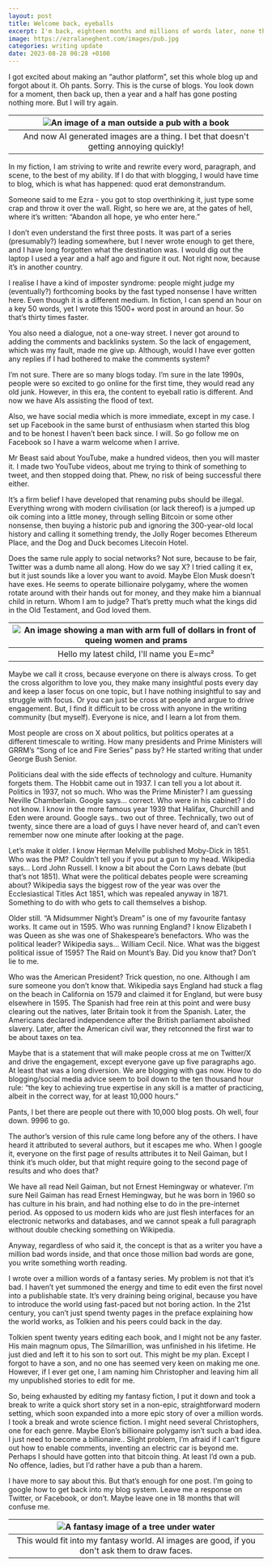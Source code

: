 ```yaml
---
layout: post
title: Welcome back, eyeballs
excerpt: I'm back, eighteen months and millions of words later, none the wiser 
image: https://ezralaneghent.com/images/pub.jpg
categories: writing update
date: 2023-08-28 00:28 +0100
---
```

I got excited about making an “author platform”, set this whole blog up and forgot about it. Oh pants. Sorry. This is the curse of blogs. You look down for a moment, then back up, then a year and a half has gone posting nothing more. But I will try again. 

| ![An image of a man outside a pub with a book]({{site.url}}/images/pub.png) | 
|:--:| 
| And now AI generated images are a thing. I bet that doesn't getting annoying quickly! |

In my fiction, I am striving to write and rewrite every word, paragraph, and scene, to the best of my ability. If I do that with blogging, I would have time to blog, which is what has happened: quod erat demonstrandum.

Someone said to me Ezra - you got to stop overthinking it, just type some crap and throw it over the wall. Right, so here we are, at the gates of hell, where it’s written: “Abandon all hope, ye who enter here.”

I don’t even understand the first three posts. It was part of a series (presumably?) leading somewhere, but I never wrote enough to get there, and I have long forgotten what the destination was. I would dig out the laptop I used a year and a half ago and figure it out. Not right now, because it’s in another country.

I realise I have a kind of imposter syndrome: people might judge my (eventually?) forthcoming books by the fast typed nonsense I have written here. Even though it is a different medium. In fiction, I can spend an hour on a key 50 words, yet I wrote this 1500+ word post in around an hour. So that’s thirty times faster. 

You also need a dialogue, not a one-way street. I never got around to adding the comments and backlinks system. So the lack of engagement, which was my fault, made me give up. Although, would I have ever gotten any replies if I had bothered to make the comments system? 

I’m not sure. There are so many blogs today. I’m sure in the late 1990s, people were so excited to go online for the first time, they would read any old junk. However, in this era, the content to eyeball ratio is different. And now we have AIs assisting the flood of text.

Also, we have social media which is more immediate, except in my case. I set up Facebook in the same burst of enthusiasm when started this blog and to be honest I haven’t been back since. I will. So go follow me on Facebook so I have a warm welcome when I arrive.

Mr Beast said about YouTube, make a hundred videos, then you will master it. I made two YouTube videos, about me trying to think of something to tweet, and then stopped doing that. Phew, no risk of being successful there either.

It’s a firm belief I have developed that renaming pubs should be illegal. Everything wrong with modern civilisation (or lack thereof) is a jumped up oik coming into a little money, through selling Bitcoin or some other nonsense, then buying a historic pub and ignoring the 300-year-old local history and calling it something trendy, the Jolly Roger becomes Ethereum Place, and the Dog and Duck becomes Litecoin Hotel.

Does the same rule apply to social networks? Not sure, because to be fair, Twitter was a dumb name all along. How do we say X? I tried calling it ex, but it just sounds like a lover you want to avoid. Maybe Elon Musk doesn’t have exes. He seems to operate billionaire polygamy, where the women rotate around with their hands out for money, and they make him a biannual child in return. Whom I am to judge? That’s pretty much what the kings did in the Old Testament, and God loved them.

| ![An image showing a man with arm full of dollars in front of queing women and prams ]({{site.url}}/images/billionare.png) | 
|:--:| 
| Hello my latest child, I'll name you E=mc² |

Maybe we call it cross, because everyone on there is always cross. To get the cross algorithm to love you, they make many insightful posts every day and keep a laser focus on one topic, but I have nothing insightful to say and struggle with focus. Or you can just be cross at people and argue to drive engagement. But, I find it difficult to be cross with anyone in the writing community (but myself). Everyone is nice, and I learn a lot from them. 

Most people are cross on X about politics, but politics operates at a different timescale to writing. How many presidents and Prime Ministers will GRRM’s “Song of Ice and Fire Series” pass by? He started writing that under George Bush Senior.

Politicians deal with the side effects of technology and culture. Humanity forgets them. The Hobbit came out in 1937. I can tell you a lot about it. Politics in 1937, not so much. Who was the Prime Minister? I am guessing Neville Chamberlain. Google says… correct. Who were in his cabinet? I do not know. I know in the more famous year 1939 that Halifax, Churchill and Eden were around. Google says.. two out of three. Technically, two out of twenty, since there are a load of guys I have never heard of, and can’t even remember now one minute after looking at the page.

Let’s make it older. I know Herman Melville published Moby-Dick in 1851. Who was the PM? Couldn’t tell you if you put a gun to my head. Wikipedia says… Lord John Russell. I know a bit about the Corn Laws debate (but that’s not 1851). What were the political debates people were screaming about? Wikipedia says the biggest row of the year was over the Ecclesiastical Titles Act 1851, which was repealed anyway in 1871. Something to do with who gets to call themselves a bishop.

Older still. “A Midsummer Night’s Dream” is one of my favourite fantasy works. It came out in 1595. Who was running England? I know Elizabeth I was Queen as she was one of Shakespeare’s benefactors. Who was the political leader? Wikipedia says… William Cecil. Nice. What was the biggest political issue of 1595? The Raid on Mount’s Bay. Did you know that? Don’t lie to me.

Who was the American President? Trick question, no one. Although I am sure someone you don’t know that. Wikipedia says England had stuck a flag on the beach in California on 1579 and claimed it for England, but were busy elsewhere in 1595. The Spanish had free rein at this point and were busy clearing out the natives, later Britain took it from the Spanish. Later, the Americans declared independence after the British parliament abolished slavery. Later, after the American civil war, they retconned the first war to be about taxes on tea.

Maybe that is a statement that will make people cross at me on Twitter/X and drive the engagement, except everyone gave up five paragraphs ago. At least that was a long diversion. We are blogging with gas now. How to do blogging/social media advice seem to boil down to the ten thousand hour rule: “the key to achieving true expertise in any skill is a matter of practicing, albeit in the correct way, for at least 10,000 hours.”

Pants, I bet there are people out there with 10,000 blog posts. Oh well, four down. 9996 to go.

The author’s version of this rule came long before any of the others. I have heard it attributed to several authors, but it escapes me who. When I google it, everyone on the first page of results attributes it to Neil Gaiman, but I think it’s much older, but that might require going to the second page of results and who does that?

We have all read Neil Gaiman, but not Ernest Hemingway or whatever. I’m sure Neil Gaiman has read Ernest Hemingway, but he was born in 1960 so has culture in his brain, and had nothing else to do in the pre-internet period. As opposed to us modern kids who are just flesh interfaces for an electronic networks and databases, and we cannot speak a full paragraph without double checking something on Wikipedia.  

Anyway, regardless of who said it, the concept is that as a writer you have a million bad words inside, and that once those million bad words are gone, you write something worth reading. 

I wrote over a million words of a fantasy series. My problem is not that it’s bad. I haven’t yet summoned the energy and time to edit even the first novel into a publishable state. It’s very draining being original, because you have to introduce the world using fast-paced but not boring action. In the 21st century, you can’t just spend twenty pages in the preface explaining how the world works, as Tolkien and his peers could back in the day. 

Tolkien spent twenty years editing each book, and I might not be any faster. His main magnum opus, The Silmarillion, was unfinished in his lifetime. He just died and left it to his son to sort out. This might be my plan. Except I forgot to have a son, and no one has seemed very keen on making me one. However, if I ever get one, I am naming him Christopher and leaving him all my unpublished stories to edit for me.

So, being exhausted by editing my fantasy fiction, I put it down and took a break to write a quick short story set in a non-epic, straightforward modern setting, which soon expanded into a more epic story of over a million words. I took a break and wrote science fiction. I might need several Christophers, one for each genre. Maybe Elon’s billionaire polygamy isn’t such a bad idea. I just need to become a billionaire.. Slight problem, I’m afraid if I can’t figure out how to enable comments, inventing an electric car is beyond me. Perhaps I should have gotten into that bitcoin thing. At least I’d own a pub. No offence, ladies, but I’d rather have a pub than a harem.

I have more to say about this. But that’s enough for one post. I’m going to google how to get back into my blog system. Leave me a response on Twitter, or Facebook, or don’t. Maybe leave one in 18 months that will confuse me.

| ![A fantasy image of a tree under water]({{site.url}}/images/treeunderwater.png) |
|:--:| 
| This would fit into my fantasy world. AI images are good, if you don't ask them to draw faces. |